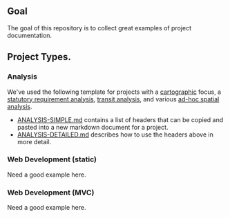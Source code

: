 ## Goal  

The goal of this repository is to collect great examples of project documentation. 

## Project Types. 

### Analysis

We've used the following template for projects with a [cartographic](https://github.com/BayAreaMetro/motm) focus, a [statutory requirement analysis](https://github.com/BayAreaMetro/tpp_ceqa_map_for_pba_17), [transit analysis](https://github.com/BayAreaMetro/RegionalTransitDatabase/blob/master/docs/transit_priority_areas.md), and various [ad-hoc spatial analysis](https://github.com/BayAreaMetro/Adhoc-Spatial-Analysis).    

- [ANALYSIS-SIMPLE.md](https://raw.githubusercontent.com/BayAreaMetro/dv-project-templates/master/ANALYSIS-SIMPLE.md) contains a list of headers that can be copied and pasted into a new markdown document for a project. 
- [ANALYSIS-DETAILED.md](https://github.com/BayAreaMetro/dv-project-templates/blob/master/ANALYSIS-DETAILED.md) describes how to use the headers above in more detail.    

### Web Development (static)

Need a good example here.  

### Web Development (MVC)

Need a good example here.   
